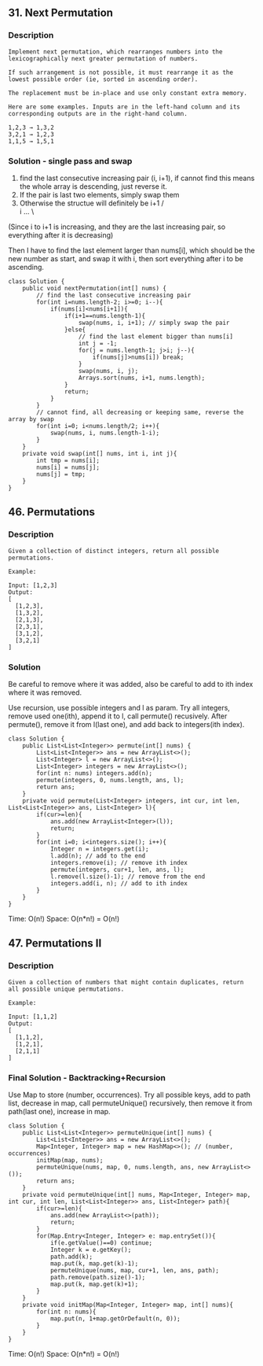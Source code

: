 ## 31. Next Permutation

### Description

```
Implement next permutation, which rearranges numbers into the lexicographically next greater permutation of numbers.

If such arrangement is not possible, it must rearrange it as the lowest possible order (ie, sorted in ascending order).

The replacement must be in-place and use only constant extra memory.

Here are some examples. Inputs are in the left-hand column and its corresponding outputs are in the right-hand column.

1,2,3 → 1,3,2
3,2,1 → 1,2,3
1,1,5 → 1,5,1

```

### Solution - single pass and swap


1. find the last consecutive increasing pair (i, i+1), if cannot find this means the whole array is descending, just reverse it.
2. If the pair is last two elements, simply swap them
3. Otherwise the structue will definitely be i+1
                                              /\
                                             i ...
                                                 \

(Since i to i+1 is increasing, and they are the last increasing pair, so everything after it is decreasing)

Then I have to find the last element larger than nums[i], which should be the new number as start, and swap it with i, then sort everything after i to be ascending.


```
class Solution {
    public void nextPermutation(int[] nums) {
        // find the last consecutive increasing pair
        for(int i=nums.length-2; i>=0; i--){
            if(nums[i]<nums[i+1]){
                if(i+1==nums.length-1){
                    swap(nums, i, i+1); // simply swap the pair                
                }else{
                    // find the last element bigger than nums[i]
                    int j = -1;
                    for(j = nums.length-1; j>i; j--){
                        if(nums[j]>nums[i]) break;
                    }
                    swap(nums, i, j);
                    Arrays.sort(nums, i+1, nums.length);
                }
                return;
            }
        }
        // cannot find, all decreasing or keeping same, reverse the array by swap
        for(int i=0; i<nums.length/2; i++){
            swap(nums, i, nums.length-1-i);
        }
    }
    private void swap(int[] nums, int i, int j){
        int tmp = nums[i];
        nums[i] = nums[j];
        nums[j] = tmp;
    }
}
```

## 46. Permutations

### Description

```
Given a collection of distinct integers, return all possible permutations.

Example:

Input: [1,2,3]
Output:
[
  [1,2,3],
  [1,3,2],
  [2,1,3],
  [2,3,1],
  [3,1,2],
  [3,2,1]
]
```


### Solution

Be careful to remove where it was added, also be careful to add to ith index where it was removed.

Use recursion, use possible integers and l as param. Try all integers, remove used one(ith), append it to l, call permute() recusively. After permute(), remove it from l(last one), and add back to integers(ith index).

```
class Solution {
    public List<List<Integer>> permute(int[] nums) {
        List<List<Integer>> ans = new ArrayList<>();
        List<Integer> l = new ArrayList<>();
        List<Integer> integers = new ArrayList<>();
        for(int n: nums) integers.add(n);
        permute(integers, 0, nums.length, ans, l);
        return ans;
    }
    private void permute(List<Integer> integers, int cur, int len, List<List<Integer>> ans, List<Integer> l){
        if(cur>=len){
            ans.add(new ArrayList<Integer>(l));
            return;
        }
        for(int i=0; i<integers.size(); i++){
            Integer n = integers.get(i);
            l.add(n); // add to the end
            integers.remove(i); // remove ith index
            permute(integers, cur+1, len, ans, l);
            l.remove(l.size()-1); // remove from the end
            integers.add(i, n); // add to ith index
        }
    }
}
```

Time: O(n!)
Space: O(n*n!) = O(n!)

## 47. Permutations II

### Description

```
Given a collection of numbers that might contain duplicates, return all possible unique permutations.

Example:

Input: [1,1,2]
Output:
[
  [1,1,2],
  [1,2,1],
  [2,1,1]
]
```

### Final Solution - Backtracking+Recursion

Use Map to store (number, occurrences). Try all possible keys, add to path list, decrease in map, call permuteUnique() recursively, then remove it from path(last one), increase in map.

```
class Solution {
    public List<List<Integer>> permuteUnique(int[] nums) {
        List<List<Integer>> ans = new ArrayList<>();
        Map<Integer, Integer> map = new HashMap<>(); // (number, occurrences)
        initMap(map, nums);
        permuteUnique(nums, map, 0, nums.length, ans, new ArrayList<>());
        return ans;
    }
    private void permuteUnique(int[] nums, Map<Integer, Integer> map, int cur, int len, List<List<Integer>> ans, List<Integer> path){
        if(cur>=len){
            ans.add(new ArrayList<>(path));
            return;
        }
        for(Map.Entry<Integer, Integer> e: map.entrySet()){
            if(e.getValue()==0) continue;
            Integer k = e.getKey();
            path.add(k);
            map.put(k, map.get(k)-1);
            permuteUnique(nums, map, cur+1, len, ans, path);
            path.remove(path.size()-1);
            map.put(k, map.get(k)+1);
        }
    }
    private void initMap(Map<Integer, Integer> map, int[] nums){
        for(int n: nums){
            map.put(n, 1+map.getOrDefault(n, 0));
        }
    }
}
```

Time: O(n!)
Space: O(n*n!) = O(n!)